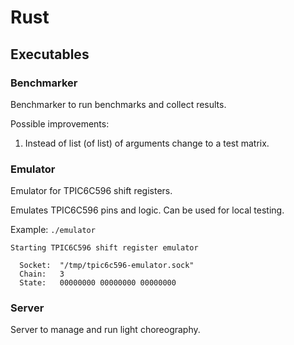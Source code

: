 # Rust

## Executables

### Benchmarker

Benchmarker to run benchmarks and collect results.

Possible improvements:

1. Instead of list (of list) of arguments change to a test matrix.

### Emulator

Emulator for TPIC6C596 shift registers.

Emulates TPIC6C596 pins and logic.
Can be used for local testing.

Example: `./emulator`

```
Starting TPIC6C596 shift register emulator

  Socket:  "/tmp/tpic6c596-emulator.sock"
  Chain:   3
  State:   00000000 00000000 00000000
```

### Server

Server to manage and run light choreography.
